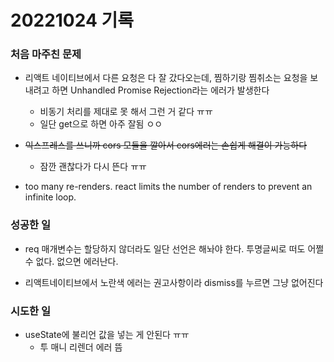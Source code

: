 ﻿# 20221024 기록
### 처음 마주친 문제
- 리액트 네이티브에서 다른 요청은 다 잘 갔다오는데, 찜하기랑 찜취소는 요청을 보내려고 하면 Unhandled Promise Rejection라는 에러가 발생한다
    - 비동기 처리를 제대로 못 해서 그런 거 같다 ㅠㅠ
    - 일단 get으로 하면 아주 잘됨 ㅇㅇ

- ~~익스프레스를 쓰니까 cors 모듈을 깔아서 cors에러는 손쉽게 해결이 가능하다~~
    - 잠깐 괜찮다가 다시 뜬다 ㅠㅠ

- too many re-renders. react limits the number of renders to prevent an infinite loop.

### 성공한 일
- req 매개변수는 할당하지 않더라도 일단 선언은 해놔야 한다. 투명글씨로 떠도 어쩔 수 없다. 없으면 에러난다.

- 리액트네이티브에서 노란색 에러는 권고사항이라 dismiss를 누르면 그냥 없어진다

### 시도한 일
- useState에 불리언 값을 넣는 게 안된다 ㅠㅠ
    - 투 매니 리렌더 에러 뜸

